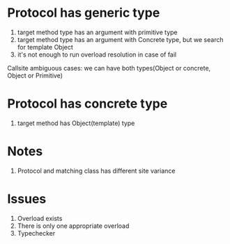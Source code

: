
# Protocol has generic type
1. target method type has an argument with primitive type
2. target method type has an argument with Concrete type, but we search for template Object
3. it's not enough to run overload resolution in case of fail

Callsite ambiguous cases: we can have both types(Object or concrete, Object or Primitive)

# Protocol has concrete type
1. target method has Object(template) type

# Notes
1. Protocol and matching class has different site variance

# Issues
1. Overload exists
2. There is only one appropriate overload
3. Typechecker
